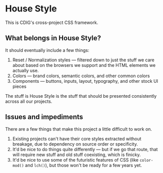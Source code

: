 # House Style

This is CDIG's cross-project CSS framework.

## What belongs in House Style?

It should eventually include a few things:

1. Reset / Normalization styles — filtered down to just the stuff we care about based on the browsers we support and the HTML elements we actually use.
2. Colors — brand colors, semantic colors, and other common colors
3. Components — buttons, inputs, layout, typography, and other stock UI pieces

The stuff is House Style is the stuff that should be presented consistently across all our projects.

## Issues and impediments

There are a few things that make this project a little difficult to work on.

1. Existing projects can't have their core styles extracted without breakage, due to dependency on source order or specificity.
2. It'd be nice to do things quite differently — but if we go that route, that will require new stuff and old stuff coexisting, which is finicky.
3. It'd be nice to use some of the futuristic features of CSS (like `color-mod()` and `lch()`), but those won't be ready for a few years yet.
